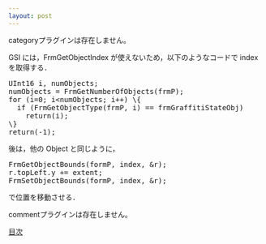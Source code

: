 ```yaml
---
layout: post
---
```

<p><span class="error">categoryプラグインは存在しません。</span></p>
<p>GSI には，FrmGetObjectIndex が使えないため，以下のようなコードで index を取得する．</p>
<pre>UInt16 i, numObjects;
numObjects = FrmGetNumberOfObjects(frmP);
for (i=0; i&lt;numObjects; i++) \{
  if (FrmGetObjectType(frmP, i) == frmGraffitiStateObj)
    return(i);
\}
return(-1);
</pre>
<p>後は，他の Object と同じように，</p>
<pre>FrmGetObjectBounds(formP, index, &amp;r);
r.topLeft.y += extent;
FrmSetObjectBounds(formP, index, &amp;r);
</pre>
<p>で位置を移動させる．</p>
<p><span class="error">commentプラグインは存在しません。</span> </p>
<p><a href="/?page=Palm+Tips" class="wikipage">目次</a></p>

